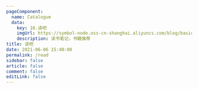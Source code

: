 ```yaml
---
pageComponent:
  name: Catalogue
  data:
    key: 10.读吧
    imgUrl: https://symbol-node.oss-cn-shanghai.aliyuncs.com/blog/basic/read.png
    description: 读书笔记，书籍推荐
title: 读吧
date: 2021-06-06 15:40:00
permalink: /read
sidebar: false
article: false
comment: false
editLink: false
---
```

